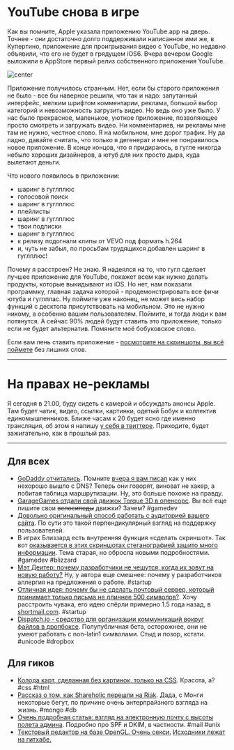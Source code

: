 # YouTube снова в игре

Как вы помните, Apple указала приложению YouTube.app на дверь. Точнее - они достаточно долго поддерживали написанное ими же, в Купертино, приложение для проигрывания видео с YouTube, но недавно объявили, что его не будет в грядущем iOS6. Вчера вечером Google выложили в AppStore первый релиз собственного приложения YouTube.

![center](http://www.bannedinhollywood.com/wp-content/uploads/2012/08/youtube-comments-funny-fail-bannedinhollyood-19.jpg)

Приложение получилось странным. Нет, если бы старого приложения не было - все бы наверное решили, что так и надо: запутанный интерфейс, мелким шрифтом комментарии, реклама, большой выбор категорий и невозможность загрузить видео. Но ведь оно уже было. У нас было прекрасное, маленькое, уютное приложение, позволяющее просто смотреть и загружать видео. Ни комментариев, ни рекламы мне там не нужно, честное слово. Я на мобильном, мне дорог трафик. Ну да ладно, давайте считать, что только я дегенерат и мне не понравилось новое приложение. В конце концов, что я придираюсь, в гугле никогда небыло хороших дизайнеров, а ютуб для них просто дыра, куда вылетают деньги.

Что нового появилось в приложении:

* шаринг в гуглплюс
* голосовой поиск
* шаринг в гуглплюс
* плейлисты
* шаринг в гуглплюс
* твои подписки
* шаринг в гуглплюс
* к релизу подогнали клипы от VEVO под формать h.264
* и, чуть не забыл, по просьбам трудящихся добавлен шаринг в гуглплюс!

Почему я расстроен? Не знаю. Я надеялся на то, что гугл сделает лучшее приложение для YouTube, покажет всем как нужно делать продукты, которые выкидывают из iOS. Но нет, нам показали программку, главная задача которой - продемонстрировать все фичи ютуба и гуглплас. Ну поймите уже наконец, не может весь набор функций с десктопа присутствовать на мобильном. Это не нужно никому, а особенно вашим пользователям. Поймите, и тогда люди к вам потянутся. А сейчас 90% людей будут ставить это приложение, только если не будет альтернатив. Помяните моё бобуковское слово.

Если вам лень ставить приложение - [посмотрите на скриншоты, вы всё поймете](http://www.businessinsider.com/youtube-iphone-app-2012-9) без лишних слов.

-----

# На правах не-рекламы

Я сегодня в 21.00, буду сидеть с камерой и обсуждать анонсы Apple. Там будет чатик, видео, ссылки, картинки, одетый Бобук и коллектив единомышленников. Ближе часам к 20 будет ясно где именно трансляция, об этом я напишу [у себя в твиттере](http://twitter.com/bobuk). Приходите, будет зажигательно, как в прошлый раз.

-----

## Для всех
* [GoDaddy отчитались](http://www.godaddy.com/newscenter/release-view.aspx?news_item_id=410). Помните [вчера я вам писал](http://addmeto.cc/post/2012-09-11/) как у них нехорошо вышло с DNS? Теперь они говорят, виноват не хакер, а побитая таблица маршрутизации. Ну, это больше похоже на правду.
* [GarageGames отдали свой движок Torque 3D в опенсорс](http://garagegames.com/community/blogs/view/21876). Вы всё еще пишите свои <s>велосипеды</s> движки? Зачем? #gamedev
* [Довольно оригинальный способ работать с аудиторией вашего сайта](http://lessneglect.com/customer-analytics#hero). По сути это такой перпендикулярный взгляд на поддержку пользователей.
* В играх Близзард есть внутренняя функция «сделать скриншот». Так вот [оказывается в этих скриншотах стеганографией зашито много информации](http://www.ownedcore.com/forums/world-of-warcraft/world-of-warcraft-general/375573-looking-inside-your-screenshots.html). Тема старая, но обросла новыми подробностями. #gamedev #blizzard
* [Мэт Деитер: почему разработчики не чешутся, когда их зовут на новую работу?](http://coderwall.com/p/devsal) Ну, у автора еще смешнее: почему у разработчиков аллергия на предложения о работе. #startup
* [Отличная идея: почему бы не сделать почтовый сервер, который принимает только письма не длиннее 500 символов?](http://diegobasch.com/startup-idea-short-paid-email). Хочу расстроить чувака, его идею спёрли примерно 1.5 года назад, в [shortmail.com](http://shortmail.com). #startup
* [Dispatch.io - средство для организации коммуникаций вокруг файлов в дропбоксе](https://dispatch.io/). Полупубличная бета, осторожнее, они не умеют работать с non-latin1 символами. Стыд и позор, кстати. #unicode #dropbox

## Для гиков
* [Колода карт, сделанная без картинок, только на CSS](http://zachwaugh.com/helveticards/index.html). Красота, а? #css #html
* [Рассказ о том, как Shareholic перешли на Riak](http://basho.com/blog/technical/2012/09/11/Riak-at-Shareaholic/). Дада, с Монги некоторые бегут, по причине очень энтерпрайзного взгляда на жизнь. #mongo #db
* [Очень подробная статья: взгляд на электронную почту с высоты полета админа](http://blog.phusion.nl/2012/09/10/mail-in-2012-from-an-admins-perspective/). Подробно про SPF и DKIM, в частности. #mail #unix
* [Текстовый редактор на базе OpenGL. Очень секси.](http://www.youtube.com/watch?v=y8aL4Cnb9m4) [Исходники лежат на гитхабе.](https://github.com/clinuxrulz/GLSL-Live-Editor/)

